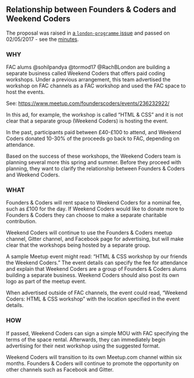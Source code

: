 ## Relationship between Founders & Coders and Weekend Coders

The proposal was raised in [a `london-programme` issue](https://github.com/foundersandcoders/london-programme/issues/205) and passed on 02/05/2017 - see the [minutes](https://github.com/foundersandcoders/london-programme/blob/add-old-minutes/minutes/02-05-2017.md#relationship-between-founders--coders-and-weekend-coders-205---passed).

### WHY

FAC alums @sohilpandya @tormod17 @RachBLondon are building a separate business called Weekend Coders that offers paid coding workshops. Under a previous arrangement, this team advertised the workshop on FAC channels as a FAC workshop and used the FAC space to host the events.

See: https://www.meetup.com/founderscoders/events/236232922/

In this ad, for example, the workshop is called “HTML & CSS” and it is not clear that a separate group (Weekend Coders) is hosting the event.

In the past, participants paid between £40-£100 to attend, and Weekend Coders donated 10-30% of the proceeds go back to FAC, depending on attendance.

Based on the success of these workshops, the Weekend Coders team is planning several more this spring and summer. Before they proceed with planning, they want to clarify the relationship between Founders & Coders and Weekend Coders.

### WHAT

Founders & Coders will rent space to Weekend Coders for a nominal fee, such as £100 for the day. If Weekend Coders would like to donate more to Founders & Coders they can choose to make a separate charitable contribution.

Weekend Coders will continue to use the Founders & Coders meetup channel, Gitter channel, and Facebook page for advertising, but will make clear that the workshops being hosted by a separate group.

A sample Meetup event might read: “HTML & CSS workshop by our friends the Weekend Coders.” The event details can specify the fee for attendance and explain that Weekend Coders are a group of Founders & Coders alums building a separate business. Weekend Coders should also post its own logo as part of the meetup event.

When advertised outside of FAC channels, the event could read, “Weekend Coders: HTML & CSS workshop” with the location specified in the event details.

### HOW

If passed, Weekend Coders can sign a simple MOU with FAC specifying the terms of the space rental. Afterwards, they can immediately begin advertising for their next workshop using the suggested format.  

Weekend Coders will transition to its own Meetup.com channel within six months. Founders & Coders will continue to promote the opportunity on other channels such as Facebook and Gitter.
